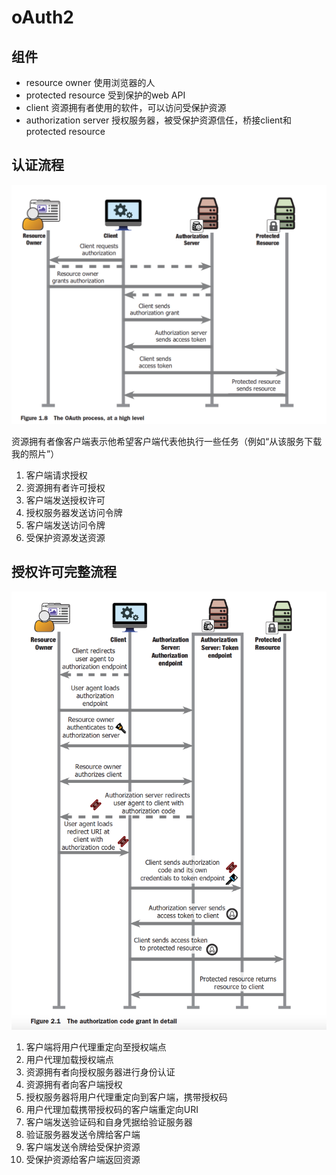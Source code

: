 # oAuth2

## 组件
* resource owner 使用浏览器的人
* protected resource 受到保护的web API
* client 资源拥有者使用的软件，可以访问受保护资源
* authorization server 授权服务器，被受保护资源信任，桥接client和protected resource

## 认证流程

![image](./img/oauth_process.png)

资源拥有者像客户端表示他希望客户端代表他执行一些任务（例如“从该服务下载我的照片”）

1. 客户端请求授权
2. 资源拥有者许可授权
3. 客户端发送授权许可
4. 授权服务器发送访问令牌
5. 客户端发送访问令牌
6. 受保护资源发送资源

## 授权许可完整流程

![image](./img/auth_grant_detail.png)

1. 客户端将用户代理重定向至授权端点
2. 用户代理加载授权端点
3. 资源拥有者向授权服务器进行身份认证
4. 资源拥有者向客户端授权
5. 授权服务器将用户代理重定向到客户端，携带授权码
6. 用户代理加载携带授权码的客户端重定向URI
7. 客户端发送验证码和自身凭据给验证服务器
8. 验证服务器发送令牌给客户端
9. 客户端发送令牌给受保护资源
10. 受保护资源给客户端返回资源